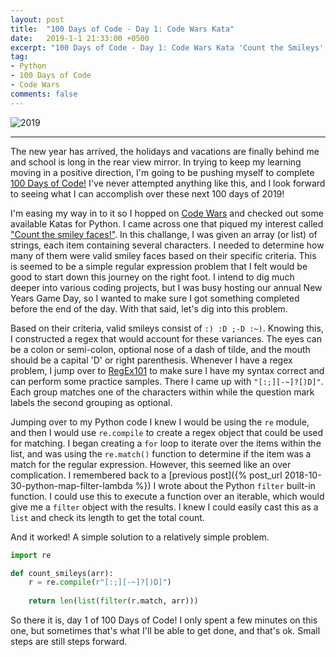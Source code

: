 ```yaml
---
layout: post
title:  "100 Days of Code - Day 1: Code Wars Kata"
date:   2019-1-1 21:33:00 +0500
excerpt: "100 Days of Code - Day 1: Code Wars Kata 'Count the Smileys'."
tag:
- Python
- 100 Days of Code
- Code Wars
comments: false
---
```


![2019](https://encrypted-tbn0.gstatic.com/images?q=tbn:ANd9GcRyWOwur6flLr5UZFyu2NzukOrIRXRJBDzoZRf0XXKgcT0jflYrJg)

---

The new year has arrived, the holidays and vacations are finally behind me and school is long in the rear view mirror.  In trying to keep my learning moving in a positive direction, I'm going to be pushing myself to complete <a href="https://www.100daysofcode.com/" target="_blank">100 Days of Code!</a> I've never attempted anything like this, and I look forward to seeing what I can accomplish over these next 100 days of 2019!

I'm easing my way in to it so I hopped on <a href="https://www.codewars.com" target="_blank">Code Wars</a> and checked out some available Katas for Python. I came across one that piqued my interest called <a href="https://www.codewars.com/kata/count-the-smiley-faces/train/python" target="_blank">"Count the smiley faces!"</a>. In this challange, I was given an array (or list) of strings, each item containing several characters. I needed to determine how many of them were valid smiley faces based on their specific criteria. This is seemed to be a simple regular expression problem that I felt would be good to start down this journey on the right foot.  I intend to dig much deeper into various coding projects, but I was busy hosting our annual New Years Game Day, so I wanted to make sure I got something completed before the end of the day.  With that said, let's dig into this problem.

Based on their criteria, valid smileys consist of `:) :D ;-D :~)`. Knowing this, I constructed a regex that would account for these variances. The eyes can be a colon or semi-colon, optional nose of a dash of tilde, and the mouth should be a capital 'D' or right parenthesis. Whenever I have a regex problem, I jump over to <a href="https://regex101.com" target="_blank">RegEx101</a> to make sure I have my syntax correct and can perform some practice samples. There I came up with `"[:;][-~]?[)D]"`. Each group matches one of the characters within while the question mark labels the second grouping as optional.

Jumping over to my Python code I knew I would be using the `re` module, and then I would use `re.compile` to create a regex object that could be used for matching. I began creating a `for` loop to iterate over the items within the list, and was using the `re.match()` function to determine if the item was a match for the regular expression. However, this seemed like an over complication. I remembered back to a [previous post]({% post_url 2018-10-30-python-map-filter-lambda %}) I wrote about the Python `filter` built-in function. I could use this to execute a function over an iterable, which would give me a `filter` object with the results. I knew I could easily cast this as a `list` and check its length to get the total count.

And it worked! A simple solution to a relatively simple problem.

```python
import re

def count_smileys(arr):
    r = re.compile(r"[:;][-~]?[)D]")
    
    return len(list(filter(r.match, arr)))
```

So there it is, day 1 of 100 Days of Code! I only spent a few minutes on this one, but sometimes that's what I'll be able to get done, and that's ok. Small steps are still steps forward.